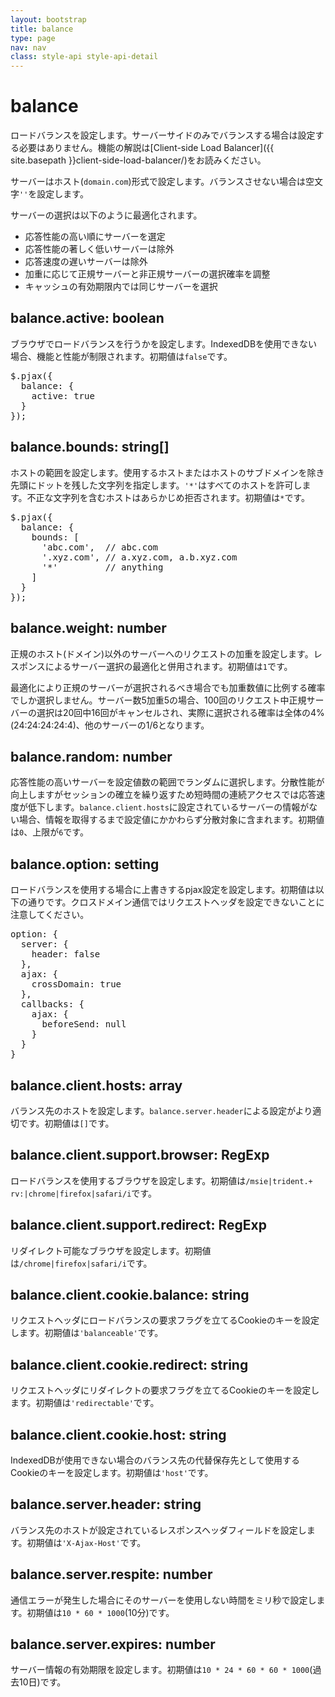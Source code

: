 ```yaml
---
layout: bootstrap
title: balance
type: page
nav: nav
class: style-api style-api-detail
---
```


# balance
ロードバランスを設定します。サーバーサイドのみでバランスする場合は設定する必要はありません。機能の解説は[Client-side Load Balancer]({{ site.basepath }}client-side-load-balancer/)をお読みください。

サーバーはホスト(`domain.com`)形式で設定します。バランスさせない場合は空文字`''`を設定します。

サーバーの選択は以下のように最適化されます。

* 応答性能の高い順にサーバーを選定
* 応答性能の著しく低いサーバーは除外
* 応答速度の遅いサーバーは除外
* 加重に応じて正規サーバーと非正規サーバーの選択確率を調整
* キャッシュの有効期限内では同じサーバーを選択

## balance.active: boolean
ブラウザでロードバランスを行うかを設定します。IndexedDBを使用できない場合、機能と性能が制限されます。初期値は`false`です。

<pre class="sh brush: js;">
$.pjax({
  balance: {
    active: true
  }
});
</pre>

## balance.bounds: string[]
ホストの範囲を設定します。使用するホストまたはホストのサブドメインを除き先頭にドットを残した文字列を指定します。`'*'`はすべてのホストを許可します。不正な文字列を含むホストはあらかじめ拒否されます。初期値は`*`です。

<pre class="sh brush: js;">
$.pjax({
  balance: {
    bounds: [
      'abc.com',  // abc.com
      '.xyz.com', // a.xyz.com, a.b.xyz.com
      '*'         // anything
    ]
  }
});
</pre>

## balance.weight: number
正規のホスト(ドメイン)以外のサーバーへのリクエストの加重を設定します。レスポンスによるサーバー選択の最適化と併用されます。初期値は`1`です。

最適化により正規のサーバーが選択されるべき場合でも加重数値に比例する確率でしか選択しません。サーバー数5加重5の場合、100回のリクエスト中正規サーバーの選択は20回中16回がキャンセルされ、実際に選択される確率は全体の4%(24:24:24:24:4)、他のサーバーの1/6となります。

## balance.random: number
応答性能の高いサーバーを設定値数の範囲でランダムに選択します。分散性能が向上しますがセッションの確立を繰り返すため短時間の連続アクセスでは応答速度が低下します。`balance.client.hosts`に設定されているサーバーの情報がない場合、情報を取得するまで設定値にかかわらず分散対象に含まれます。初期値は`0`、上限が`6`です。

## balance.option: setting
ロードバランスを使用する場合に上書きするpjax設定を設定します。初期値は以下の通りです。クロスドメイン通信ではリクエストヘッダを設定できないことに注意してください。

<pre class="sh brush: js;">
option: {
  server: {
    header: false
  },
  ajax: {
    crossDomain: true
  },
  callbacks: {
    ajax: {
      beforeSend: null
    }
  }
}
</pre>

## balance.client.hosts: array
バランス先のホストを設定します。`balance.server.header`による設定がより適切です。初期値は`[]`です。

## balance.client.support.browser: RegExp
ロードバランスを使用するブラウザを設定します。初期値は`/msie|trident.+ rv:|chrome|firefox|safari/i`です。

## balance.client.support.redirect: RegExp
リダイレクト可能なブラウザを設定します。初期値は`/chrome|firefox|safari/i`です。

## balance.client.cookie.balance: string
リクエストヘッダにロードバランスの要求フラグを立てるCookieのキーを設定します。初期値は`'balanceable'`です。

## balance.client.cookie.redirect: string
リクエストヘッダにリダイレクトの要求フラグを立てるCookieのキーを設定します。初期値は`'redirectable'`です。

## balance.client.cookie.host: string
IndexedDBが使用できない場合のバランス先の代替保存先として使用するCookieのキーを設定します。初期値は`'host'`です。

## balance.server.header: string
バランス先のホストが設定されているレスポンスヘッダフィールドを設定します。初期値は`'X-Ajax-Host'`です。

## balance.server.respite: number
通信エラーが発生した場合にそのサーバーを使用しない時間をミリ秒で設定します。初期値は`10 * 60 * 1000`(10分)です。

## balance.server.expires: number
サーバー情報の有効期限を設定します。初期値は`10 * 24 * 60 * 60 * 1000`(過去10日)です。

